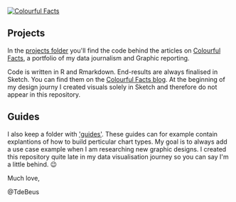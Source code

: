 [![Colourful Facts](https://cdn-images-1.medium.com/max/1440/1*tAFLq8_KDfas7eK-iwgEWg.png)](https://medium.com/tdebeus)

## Projects

In the [projects folder](https://github.com/thomasdebeus/colourful-facts/tree/develop/projects) you'll find the code behind the articles on [Colourful Facts](https://medium.com/tdebeus), a portfolio of my data journalism and Graphic reporting.

Code is written in R and Rmarkdown. End-results are always finalised in Sketch. You can find them on the [Colourful Facts blog](https://medium.com/tdebeus). At the beginning of my design journy I created visuals solely in Sketch and therefore do not appear in this repository. 

## Guides

I also keep a folder with ['guides'](https://github.com/thomasdebeus/colourful-facts/tree/master/guides). These guides can for example contain explantions of how to build perticular chart types. My goal is to always add a use case example when I am researching new graphic designs. I created this repository quite late in my data visualisation journey so you can say I'm a little behind. 😉

Much love,

@TdeBeus
